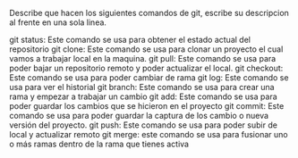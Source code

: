 Describe que hacen los siguientes comandos de git, escribe su descripcion al frente en una sola linea.

git status: Este comando se usa para obtener el estado actual del repositorio
git clone: Este comando se usa para clonar un proyecto el cual vamos a trabajar local en la maquina.
git pull: Este comando se usa para poder bajar un repositorio remoto y poder actualizar el local.
git checkout: Este comando se usa para poder cambiar de rama
git log: Este comando se usa para ver el historial 
git branch: Este comando se usa para crear una rama y empezar a trabajar un cambio
git add: Este comando se usa para poder guardar los cambios que se hicieron en el proyecto
git commit: Este comando se usa para poder guardar la captura de los cambio o nueva versión del proyecto.
git push: Este comando se usa para poder subir de local y actualizar remoto
git merge: este comando se usa para fusionar uno o más ramas dentro de la rama que tienes activa